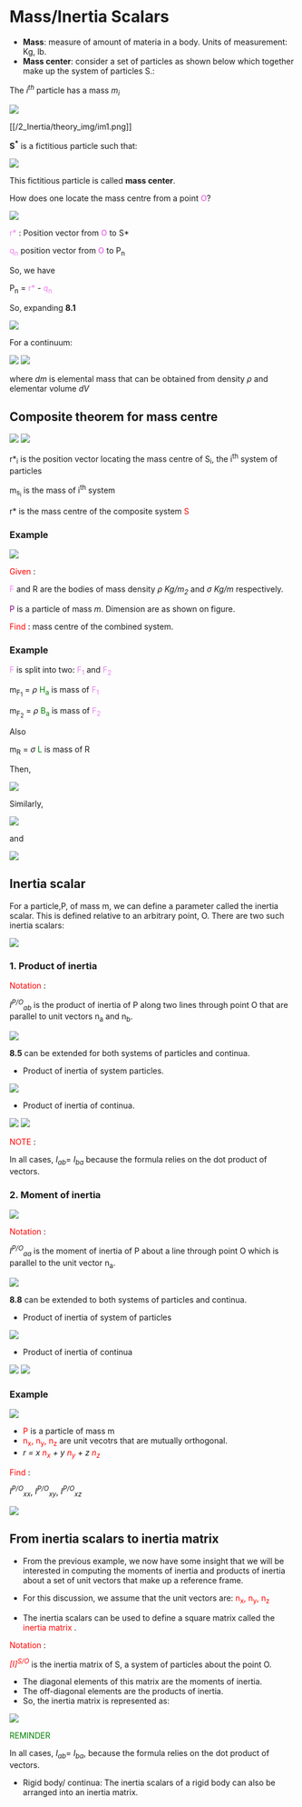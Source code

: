 # Mass/Inertia Scalars

- __Mass__: measure of amount of materia in a body. Units of measurement: Kg, lb.
- __Mass center__: consider a set of particles as shown below which together make up the system of particles S.:


The _i<sup>th</sup>_ particle has a mass _m<sub>i</sub>_


<img src="2_Inertia/theory_img/im1.png">


[[/2_Inertia/theory_img/im1.png]]


__S<sup>*</sup>__ is a fictitious particle such that:


  


<img src="2_Inertia/theory_img/eq1.png">


This fictitious particle is called __mass center__.


How does one locate the mass centre from a point <span style="color:violet">__O__</span>?


<img src="2_Inertia/theory_img/im2.png">

<!-- #region -->
<span style="color:violet"> r* </span>:  Position  vector from <span style="color:violet">__O__</span> to S*

<span style="color:violet"> q<sub>n</sub> </span> position vector from <span style="color:violet">__O__</span> to  P<sub>n</sub>


So, we have

P<sub>n</sub> = <span style="color:violet"> r* </span> - <span style="color:violet"> q<sub>n</sub> </span>        

So, expanding __8.1__


<!-- #endregion -->

<img src="2_Inertia/theory_img/eq2.png">


For a continuum:


<img src="2_Inertia/theory_img/im3.png">


<img src="2_Inertia/theory_img/eq3.png">


where _dm_ is elemental mass that can be obtained from density _$\rho$_ and elementar volume _dV_


## Composite theorem for mass centre


<img src="2_Inertia/theory_img/im4.png">


<img src="2_Inertia/theory_img/eq4.png">


r*<sub>i</sub> is the position vector locating the mass centre of S<sub>i</sub>, the i<sup>th</sup> system of particles

m<sub>s<sub>i</sub></sub> is the mass of i<sup>th</sup> system

r* is the mass centre of the composite system <span style="color:red"> S </span>


### Example


<img src="2_Inertia/theory_img/im5.png">


<span style="color:red"> Given </span>:

<span style="color:violet"> F </span> and R are the bodies of mass density $\rho$ _Kg/m<sub>2</sub>_ and $\sigma$ _Kg/m_ respectively.

<span style="color:purple"> P </span> is a particle of mass _m_.
Dimension are as shown on figure.

<span style="color:red"> Find </span>:
mass centre of the combined system.


### Example

<!-- #region -->
<span style="color:violet"> F </span> is split into two: <span style="color:violet"> F<sub>1</sub> </span> and <span style="color:violet"> F<sub>2</sub> </span>

m<sub>F<sub>1</sub></sub>  = $\rho$ <span style="color:green"> H<sub>a</sub> </span> is mass of <span style="color:violet"> F<sub>1</sub> </span>

m<sub>F<sub>2</sub></sub> = $\rho$ <span style="color:green"> B<sub>a</sub> </span> is mass of <span style="color:violet"> F<sub>2</sub> </span>


Also

m<sub>R</sub>  = $\sigma$ <span style="color:green"> L </span> is mass of R
<!-- #endregion -->

Then,


<img src="2_Inertia/theory_img/eq5.png">


Similarly,


<img src="2_Inertia/theory_img/eq6.png">


and


<img src="2_Inertia/theory_img/eq7.png">


## Inertia scalar


For a particle,P, of mass m, we can define a parameter called the inertia scalar. This is defined relative to an arbitrary point, O. There are two such inertia scalars:


<img src="2_Inertia/theory_img/im6.png">


### 1. __Product of inertia__

<span style="color:red"> Notation </span>:

_I<sup>P/O</sup><sub>ab</sub>_ is the product of inertia of P along two lines through point O that are parallel to unit vectors n<sub>a</sub> and n<sub>b</sub>.



<img src="2_Inertia/theory_img/eq8.png">


__8.5__ can be extended for both systems of particles and continua.



- Product of inertia of system particles. 


<img src="2_Inertia/theory_img/eq9.png">


- Product of inertia of continua.


<img src="2_Inertia/theory_img/eq10.png">


<img src="2_Inertia/theory_img/im7.png">


<span style="color:red"> NOTE </span>: 

In all cases, _I<sub>ab</sub>_= _I<sub>ba</sub>_ because the formula relies on the dot product of vectors.


### 2. Moment of inertia




<img src="2_Inertia/theory_img/im8.png">


<span style="color:red"> Notation </span>:

_I<sup>P/O</sup><sub>aa</sub>_ is the moment of inertia of P about a line through point O which is parallel to the unit vector n<sub>a</sub>.


<img src="2_Inertia/theory_img/eq12.png">


__8.8__ can be extended to both systems of particles and continua.

- Product of inertia of system of particles


<img src="2_Inertia/theory_img/eq13.png">


- Product of inertia of continua


<img src="2_Inertia/theory_img/eq14.png">


<img src="2_Inertia/theory_img/im9.png">


### Example


<img src="2_Inertia/theory_img/im10.png">


- <span style="color:red"> P </span> is a particle of mass m
- <span style="color:red"> n<sub>x</sub>, n<sub>y</sub>, n<sub>z</sub> </span>   are unit vecotrs that are mutually orthogonal.
- _r = x <span style="color:red">n<sub>x</sub></span> + y <span style="color:red">n<sub>y</sub></span> + z <span style="color:red">n<sub>z</sub></span>_


<span style="color:red"> Find </span>: 

_I<sup>P/O</sup><sub>xx</sub>_,  _I<sup>P/O</sup><sub>xy</sub>_,  _I<sup>P/O</sup><sub>xz</sub>_


<img src="2_Inertia/theory_img/eq15.png">


## From inertia scalars to inertia matrix


- From the previous example, we now have some insight that we will be interested in computing the moments of inertia and products of inertia about a set of unit vectors that make up a reference frame.

- For this discussion, we assume that the unit vectors are: <span style="color:red"> n<sub>x</sub>, n<sub>y</sub>, n<sub>z</sub> </span>


- The inertia scalars can be used to define a square matrix called the <span style="color:red"> inertia matrix </span>.


<span style="color:red"> Notation </span>:

<span style="color:red"> _[I]<sup>S/O</sup>_ </span>  is the inertia matrix of S, a system of particles about the point O.

- The diagonal elements of this matrix are the moments of inertia.
- The off-diagonal elements are the products of inertia.
- So, the inertia matrix is represented as:


<img src="2_Inertia/theory_img/eq16.png">


<span style="color:green"> REMINDER </span>

In all cases,  _I<sub>ab</sub>_= _I<sub>ba</sub>_, because the formula relies on the dot product of vectors.


- Rigid body/ continua: The inertia scalars of a rigid body can also be arranged into an inertia matrix.






